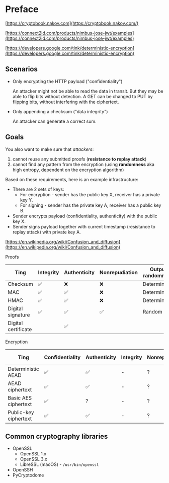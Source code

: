 # Preface

[https://cryptobook.nakov.com](https://cryptobook.nakov.com/)

[https://connect2id.com/products/nimbus-jose-jwt/examples](https://connect2id.com/products/nimbus-jose-jwt/examples)

[https://developers.google.com/tink/deterministic-encryption](https://developers.google.com/tink/deterministic-encryption)

## Scenarios

- Only encrypting the HTTP payload ("confidentiality")

  An attacker might not be able to read the data in transit. But they may be able to flip bits without detection. A GET can be changed to PUT by flipping bits, without interfering with the ciphertext.

- Only appending a checksum ("data integrity")

  An attacker can generate a correct sum.

## Goals

You also want to make sure that _attackers_:

1. cannot reuse any submitted proofs (**resistance to replay attack**)
2. cannot find any pattern from the encryption (using **randomness** aka high entropy, dependent on the encryption algorithm)

Based on these requirements, here is an example infrastructure:

- There are 2 sets of keys:
  - For encryption - sender has the public key X, receiver has a private key Y.
  - For signing - sender has the private key A, receiver has a public key B.
- Sender encrypts payload (confidentiality, authenticity) with the public key X.
- Sender signs payload together with current timestamp (resistance to replay attack) with private key A.

[https://en.wikipedia.org/wiki/Confusion_and_diffusion](https://en.wikipedia.org/wiki/Confusion_and_diffusion)

Proofs

| Ting                | Integrity | Authenticity | Nonrepudiation | Output randomness |
| ------------------- | --------- | ------------ | -------------- | ----------------- |
| Checksum            | ✅        | ❌           | ❌             | Deterministic     |
| MAC                 | ✅        | ✅           | ❌             | Deterministic     |
| HMAC                | ✅        | ✅           | ❌             | Deterministic     |
| Digital signature   | ✅        | ✅           | ✅             | Random            |
| Digital certificate |           | ✅           |                |                   |

Encryption

| Ting                  | Confidentiality | Authenticity | Integrity | Nonrepudiation | Output randomness |
| --------------------- | --------------- | ------------ | --------- | -------------- | ----------------- |
| Deterministic AEAD    | ✅              | ✅           | -         | ?              | Deterministic     |
| AEAD ciphertext       | ✅              | ✅           | -         | ?              | Random            |
| Basic AES ciphertext  | ✅              | ?            | -         | ?              | Random            |
| Public-key ciphertext | ✅              | ✅           | -         | ?              | Random            |

## Common cryptography libraries

* OpenSSL
  - OpenSSL 1.x
  - OpenSSL 3.x
  - LibreSSL (macOS) - `/usr/bin/openssl`
* OpenSSH
* PyCryptodome